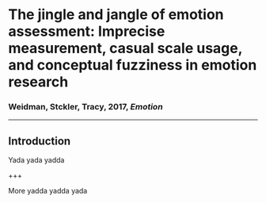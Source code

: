 # The jingle and jangle of emotion assessment: Imprecise measurement, casual scale usage, and conceptual fuzziness in emotion research
### Weidman, Stckler, Tracy, 2017, *Emotion*

---

## Introduction

Yada yada yadda

+++

More yadda yadda yada
